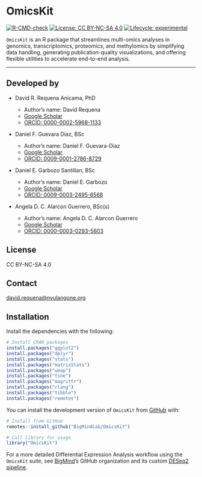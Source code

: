 
<!-- README.md is generated from README.Rmd. Please edit that file -->

# OmicsKit

<!-- badges: start -->

[![R-CMD-check](https://github.com/BigMindLab/OmicsKit/actions/workflows/R-CMD-check.yaml/badge.svg)](https://github.com/BigMindLab/OmicsKit/actions/workflows/R-CMD-check.yaml)
[![License: CC BY-NC-SA
4.0](https://img.shields.io/badge/License-CC%20BY--NC--SA%204.0-lightgrey.svg)](https://creativecommons.org/licenses/by-nc-sa/4.0/)
[![Lifecycle:
experimental](https://img.shields.io/badge/lifecycle-experimental-orange.svg)](https://lifecycle.r-lib.org/articles/stages.html#experimental)
<!-- badges: end -->

`OmicsKit` is an R package that streamlines multi-omics analyses in
genomics, transcriptomics, proteomics, and methylomics by simplifying
data handling, generating publication-quality visualizations, and
offering flexible utilities to accelerate end-to-end analysis.

------------------------------------------------------------------------

## Developed by

- David R. Requena Anicama, PhD

  - Author’s name: David Requena
  - [Google
    Scholar](https://scholar.google.com/citations?user=uI01iS4AAAAJ&hl=en)
  - [ORCID: 0000-0002-5968-1133](https://orcid.org/0000-0002-5968-1133)

- Daniel F. Guevara Díaz, BSc

  - Author’s name: Daniel F. Guevara-Diaz
  - [Google
    Scholar](https://scholar.google.com/citations?hl=en&user=tqT7vr8AAAAJ)
  - [ORCID: 0009-0001-2786-8729](https://orcid.org/0009-0001-2786-8729)

- Daniel E. Garbozo Santillan, BSc

  - Author’s name: Daniel E. Garbozo
  - [Google Scholar]()
  - [ORCID: 0009-0003-2495-6568](https://orcid.org/0009-0003-2495-6568)

- Angela D. C. Alarcon Guerrero, BSc(s)

  - Author’s name: Angela D. C. Alarcon Guerrero
  - [Google Scholar]()
  - [ORCID: 0000-0003-0293-5603](https://orcid.org/0000-0003-0293-5603)

## License

CC BY-NC-SA 4.0

## Contact

<david.requena@nyulangone.org>

## Installation

Install the dependencies with the following:

``` r
# Install CRAN packages
install.packages("ggplot2")
install.packages("dplyr")
install.packages("stats")
install.packages("matrixStats")
install.packages("umap")
install.packages("tsne")
install.packages("magrittr")
install.packages("rlang")
install.packages("tibble")
install.packages("remotes")
```

You can install the development version of `OmicsKit` from
[GitHub](https://github.com/) with:

``` r
# Install from GitHub
remotes::install_github("BigMindLab/OmicsKit")

# Call library for usage
library("OmicsKit")
```

For a more detailed Differential Expression Analysis workflow using the
`OmicsKit` suite, see [BigMind](https://github.com/BigMindLab)’s GitHub
organization and its custom [DESeq2
pipeline](https://github.com/BigMindLab/DESeq2).
